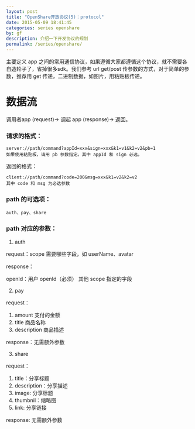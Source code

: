 ```yaml
---
layout: post
title: "OpenShare开放协议(5)：protocol"
date: 2015-05-09 18:41:45
categories: series openshare
by: gf
description: 介绍一下开发协议的规划
permalink: /series/openshare/
---
```


主要定义 app 之间的常用通信协议，如果遵循大家都遵循这个协议，就不需要各自造轮子了，省掉很多sdk。我们参考 url get/post 传参数的方式，对于简单的参数，推荐用 get 传递，二进制数据，如图片，用粘贴板传递。

# 数据流

调用者app (request)→ 调起 app (response)→ 返回。

### 请求的格式：

```
server://path/command?appId=xxx&sign=xxx&k1=v1&k2=v2&pb=1
如果使用粘贴板，请用 pb 参数指定。其中 appId 和 sign 必选。
```

返回的格式：

```
client://path/command?code=200&msg=xxx&k1=v2&k2=v2 
其中 code 和 msg 为必选参数
```

### path 的可选项：

```
auth、pay、share
```

### path 对应的参数：

1. auth

request：scope 需要哪些字段，如 userName、avatar

response：

openId：用户 openId（必须）
其他 scope 指定的字段 

2. pay

request：

1) amount 支付的金额
2) title 商品名称
3) description 商品描述

response：无需额外参数

3. share

request：

1) title：分享标题
2) description：分享描述
3) image: 分享标题
4) thumbnil：缩略图
5) link: 分享链接


response: 无需额外参数




